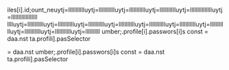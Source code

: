 

iles[i].id;ount_neuytj=llllllllllluytj=llllllllllluytj=llllllllllluytj=llllllllllluytj=llllllllllllllluytj=llllllllllllllllll
lllluytj=llllllllllluytj=llllllllllluytj=llllllllllluytj=llllllllllluytj=llllllllllluytj=llllllllllluytj=llllllllllluytj=llllllllllluytj=llllllllllluytj=llllllllll
umber;.profile[i].passwors[i]s const 
= daa.nst 
ta.profili].pasSelector


= daa.nst 
umber;.profile[i].passwors[i]s const 
= daa.nst 
ta.profili].pasSelector
